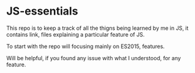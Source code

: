 # JS-essentials

This repo is to keep a track of all the thigns being learned by me in JS, it contains link,
files explaining a particular feature of JS.

To start with the repo will focusing mainly on ES2015, features.

Will be helpful, if you found any issue with what I understood, for any feature.
